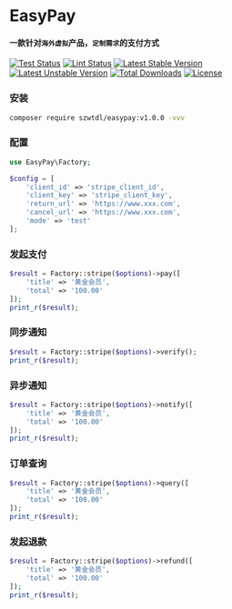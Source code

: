 # EasyPay

#### 一款针对`海外虚拟`产品，`定制需求`的支付方式
[![Test Status](https://github.com/szwtdl/easypay/workflows/Test/badge.svg)](https://github.com/szwtdl/easypay/actions)
[![Lint Status](https://github.com/szwtdl/easypay/workflows/Lint/badge.svg)](https://github.com/szwtdl/easypay/actions)
[![Latest Stable Version](https://poser.pugx.org/szwtdl/easypay/v/stable.svg)](https://packagist.org/packages/szwtdl/easypay)
[![Latest Unstable Version](https://poser.pugx.org/szwtdl/easypay/v/unstable.svg)](https://packagist.org/packages/szwtdl/easypay)
[![Total Downloads](https://poser.pugx.org/szwtdl/easypay/downloads)](https://packagist.org/packages/szwtdl/easypay)
[![License](https://poser.pugx.org/szwtdl/easypay/license)](https://packagist.org/packages/szwtdl/easypay)

### 安装

```bash
composer require szwtdl/easypay:v1.0.0 -vvv
```

### 配置

```php 
use EasyPay\Factory;

$config = [
    'client_id' => 'stripe_client_id',
    'client_key' => 'stripe_client_key',
    'return_url' => 'https://www.xxx.com',
    'cancel_url' => 'https://www.xxx.com',
    'mode' => 'test'
];
```

### 发起支付

```php 
$result = Factory::stripe($options)->pay([
    'title' => '黄金会员',
    'total' => '100.00'
]);
print_r($result);
```

### 同步通知

```php 
$result = Factory::stripe($options)->verify();
print_r($result);
```

### 异步通知

```php 
$result = Factory::stripe($options)->notify([
    'title' => '黄金会员',
    'total' => '100.00'
]);
print_r($result);
```

### 订单查询

```php 
$result = Factory::stripe($options)->query([
    'title' => '黄金会员',
    'total' => '100.00'
]);
print_r($result);
```

### 发起退款

```php 
$result = Factory::stripe($options)->refund([
    'title' => '黄金会员',
    'total' => '100.00'
]);
print_r($result);
```
